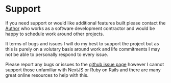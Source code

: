 # Support

If you need support or would like additional features built please contact the [Author](https://github.com/x9sim9) who works as a software development contractor and would be happy to schedule work around other projects.

It terms of bugs and issues I will do my best to support the project but as this is purely on a volutary basis around work and life commitments I may not be able to personally respond to every issue.

Please report any bugs or issues to the [github issue page](https://github.com/x9sim9/react_ecommerce_rncom/issues) however I cannot support those unfamiliar with NextJS or Ruby on Rails and there are many great online resources to help with this.